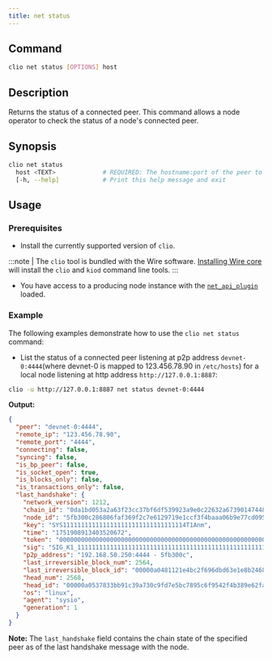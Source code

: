 ```yaml
---
title: net status
---
```


## Command

```sh
clio net status [OPTIONS] host
```

## Description

Returns the status of a connected peer. This command allows a node operator to check the status of a node's connected peer.

## Synopsis

```sh
clio net status
  host <TEXT>             # REQUIRED: The hostname:port of the peer to query
  [-h, --help]            # Print this help message and exit
```

## Usage

### Prerequisites

* Install the currently supported version of `clio`.

:::note
| The `clio` tool is bundled with the Wire software. [Installing Wire core](/docs/getting-started/install-dependencies.md) will install the `clio` and `kiod` command line tools.
:::

* You have access to a producing node instance with the [`net_api_plugin`](../../../nodeop/plugins/net-api-plugin.md) loaded.

### Example

The following examples demonstrate how to use the `clio net status` command:

* List the status of a connected peer listening at p2p address `devnet-0:4444`(where devnet-0 is mapped to 123.456.78.90 in `/etc/hosts`) for a local node listening at http address `http://127.0.0.1:8887`:

```sh
clio -u http://127.0.0.1:8887 net status devnet-0:4444
```

**Output:**

```json
{
  "peer": "devnet-0:4444",
  "remote_ip": "123.456.78.90",
  "remote_port": "4444",
  "connecting": false,
  "syncing": false,
  "is_bp_peer": false,
  "is_socket_open": true,
  "is_blocks_only": false,
  "is_transactions_only": false,
  "last_handshake": {
    "network_version": 1212,
    "chain_id": "0da1bd053a2a63f23cc37bf6df539923a9e0c22632a67390147448174f3bea18",
    "node_id": "5fb300c286806faf369f2c7e6129719e1ccf3f4baaa06b9e77cd095f39718480",
    "key": "SYS1111111111111111111111111111111114T1Anm",
    "time": "1751908913403520672",
    "token": "0000000000000000000000000000000000000000000000000000000000000000",
    "sig": "SIG_K1_111111111111111111111111111111111111111111111111111111111111111116uk5ne",
    "p2p_address": "192.168.50.250:4444 - 5fb300c",
    "last_irreversible_block_num": 2564,
    "last_irreversible_block_id": "00000a0481121e4bc2f696dbd63e1e8b2468eb3b696ddba2a1f679f5b10ccdd9",
    "head_num": 2568,
    "head_id": "00000a0537833bb91c39a730c9fd7e5bc7895c6f9542f4b389e62faeab09a73f",
    "os": "linux",
    "agent": "sysio",
    "generation": 1
  }
}
```

**Note:** The `last_handshake` field contains the chain state of the specified peer as of the last handshake message with the node.

<!-- For more information read the [Handshake Message](https://developers.eos.io/welcome/latest/protocol/network_peer_protocol#421-handshake-message) in the _Network Peer Protocol_ document. -->
